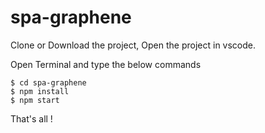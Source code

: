 # spa-graphene

Clone or Download the project, Open the project in vscode.

Open Terminal and type the below commands

```
$ cd spa-graphene
$ npm install
$ npm start
```
That's all !
